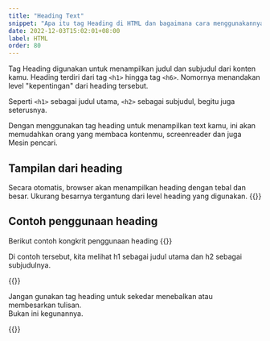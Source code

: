 ```yaml
---
title: "Heading Text"
snippet: "Apa itu tag Heading di HTML dan bagaimana cara menggunakannya. Heading umumnya digunakan sebagai judul dan subjudul"
date: 2022-12-03T15:02:01+08:00
label: HTML
order: 80
---
```


Tag Heading digunakan untuk menampilkan judul dan subjudul dari konten kamu.
Heading terdiri dari tag `<h1>` hingga tag `<h6>`. 
Nomornya menandakan level "kepentingan" dari heading tersebut.

Seperti `<h1>` sebagai judul utama, `<h2>` sebagai subjudul, begitu juga seterusnya.

Dengan menggunakan tag heading untuk menampilkan text kamu, ini akan memudahkan orang yang membaca kontenmu, screenreader dan juga Mesin pencari.

## Tampilan dari heading
Secara otomatis, browser akan menampilkan heading dengan tebal dan besar. Ukurang besarnya tergantung dari level heading yang digunakan. 
{{<codepen src="abKQZQo">}}

## Contoh penggunaan heading
Berikut contoh kongkrit penggunaan heading
{{<codepen src="QWxJEJx">}}

Di contoh tersebut, kita melihat h1 sebagai judul utama dan h2 sebagai subjudulnya.

{{<alert class="warning">}}
<p> Jangan gunakan tag heading untuk sekedar menebalkan atau membesarkan tulisan. <br>
Bukan ini kegunannya.</p>
{{</alert>}}
